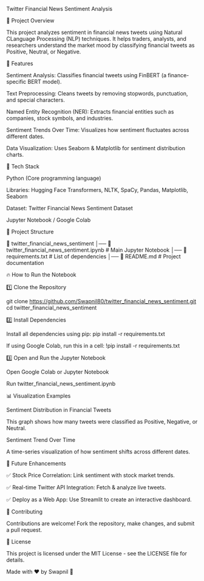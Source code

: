 Twitter Financial News Sentiment Analysis

🚀 Project Overview

This project analyzes sentiment in financial news tweets using Natural CLanguage Processing (NLP) techniques. It helps traders, analysts, and researchers understand the market mood by classifying financial tweets as Positive, Neutral, or Negative.

📌 Features

Sentiment Analysis: Classifies financial tweets using FinBERT (a finance-specific BERT model).

Text Preprocessing: Cleans tweets by removing stopwords, punctuation, and special characters.

Named Entity Recognition (NER): Extracts financial entities such as companies, stock symbols, and industries.

Sentiment Trends Over Time: Visualizes how sentiment fluctuates across different dates.

Data Visualization: Uses Seaborn & Matplotlib for sentiment distribution charts.

🔧 Tech Stack

Python (Core programming language)

Libraries: Hugging Face Transformers, NLTK, SpaCy, Pandas, Matplotlib, Seaborn

Dataset: Twitter Financial News Sentiment Dataset

Jupyter Notebook / Google Colab

📂 Project Structure

📁 twitter_financial_news_sentiment
│── 📜 twitter_financial_news_sentiment.ipynb   # Main Jupyter Notebook
│── 📜 requirements.txt                         # List of dependencies
│── 📜 README.md                                # Project documentation

🔥 How to Run the Notebook

1️⃣ Clone the Repository

git clone https://github.com/Swapnil80/twitter_financial_news_sentiment.git
cd twitter_financial_news_sentiment

2️⃣ Install Dependencies

Install all dependencies using pip:
pip install -r requirements.txt

If using Google Colab, run this in a cell:
!pip install -r requirements.txt

3️⃣ Open and Run the Jupyter Notebook

Open Google Colab or Jupyter Notebook

Run twitter_financial_news_sentiment.ipynb

📊 Visualization Examples

Sentiment Distribution in Financial Tweets

This graph shows how many tweets were classified as Positive, Negative, or Neutral.

Sentiment Trend Over Time

A time-series visualization of how sentiment shifts across different dates.

🎯 Future Enhancements

✅ Stock Price Correlation: Link sentiment with stock market trends.

✅ Real-time Twitter API Integration: Fetch & analyze live tweets.

✅ Deploy as a Web App: Use Streamlit to create an interactive dashboard.

🤝 Contributing

Contributions are welcome! Fork the repository, make changes, and submit a pull request.

📜 License

This project is licensed under the MIT License - see the LICENSE file for details.

Made with ❤️ by Swapnil 🚀

